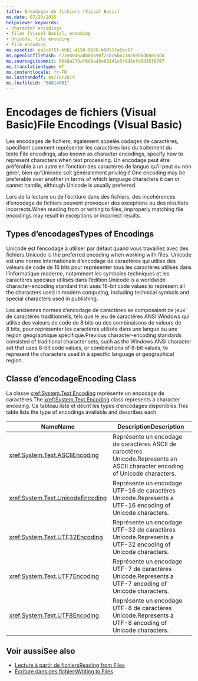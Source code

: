 ```yaml
---
title: Encodages de fichiers (Visual Basic)
ms.date: 07/20/2015
helpviewer_keywords:
- character encodings
- files [Visual Basic], encoding
- Unicode, file encoding
- file encoding
ms.assetid: ea2c5f5f-bbb1-4150-9928-b9951fa6bc57
ms.openlocfilehash: c22e8046a8b88890f25bc6b671825eb6d68ec6b8
ms.sourcegitcommit: 0be8a279af6d8a43e03141e349d3efd5d35f8767
ms.translationtype: HT
ms.contentlocale: fr-FR
ms.lasthandoff: 04/18/2019
ms.locfileid: "58814001"
---
```

# <a name="file-encodings-visual-basic"></a><span data-ttu-id="0fd6d-102">Encodages de fichiers (Visual Basic)</span><span class="sxs-lookup"><span data-stu-id="0fd6d-102">File Encodings (Visual Basic)</span></span>
<span data-ttu-id="0fd6d-103">Les encodages de fichiers, également appelés codages de caractères, spécifient comment représenter les caractères lors du traitement du texte.</span><span class="sxs-lookup"><span data-stu-id="0fd6d-103">File encodings, also known as character encodings, specify how to represent characters when text processing.</span></span> <span data-ttu-id="0fd6d-104">Un encodage peut être préférable à un autre en fonction des caractères de langue qu’il peut ou non gérer, bien qu’Unicode soit généralement privilégié.</span><span class="sxs-lookup"><span data-stu-id="0fd6d-104">One encoding may be preferable over another in terms of which language characters it can or cannot handle, although Unicode is usually preferred.</span></span>  
  
 <span data-ttu-id="0fd6d-105">Lors de la lecture ou de l’écriture dans des fichiers, des incohérences d’encodage de fichiers peuvent provoquer des exceptions ou des résultats incorrects.</span><span class="sxs-lookup"><span data-stu-id="0fd6d-105">When reading from or writing to files, improperly matching file encodings may result in exceptions or incorrect results.</span></span>  
  
## <a name="types-of-encodings"></a><span data-ttu-id="0fd6d-106">Types d’encodages</span><span class="sxs-lookup"><span data-stu-id="0fd6d-106">Types of Encodings</span></span>  
 <span data-ttu-id="0fd6d-107">Unicode est l’encodage à utiliser par défaut quand vous travaillez avec des fichiers.</span><span class="sxs-lookup"><span data-stu-id="0fd6d-107">Unicode is the preferred encoding when working with files.</span></span> <span data-ttu-id="0fd6d-108">Unicode est une norme internationale d’encodage de caractères qui utilise des valeurs de code de 16 bits pour représenter tous les caractères utilisés dans l’informatique moderne, notamment les symboles techniques et les caractères spéciaux utilisés dans l’édition.</span><span class="sxs-lookup"><span data-stu-id="0fd6d-108">Unicode is a worldwide character-encoding standard that uses 16-bit code values to represent all the characters used in modern computing, including technical symbols and special characters used in publishing.</span></span>  
  
 <span data-ttu-id="0fd6d-109">Les anciennes normes d’encodage de caractères se composaient de jeux de caractères traditionnels, tels que le jeu de caractères ANSI Windows qui utilise des valeurs de code de 8 bits ou des combinaisons de valeurs de 8 bits, pour représenter les caractères utilisés dans une langue ou une région géographique spécifique.</span><span class="sxs-lookup"><span data-stu-id="0fd6d-109">Previous character-encoding standards consisted of traditional character sets, such as the Windows ANSI character set that uses 8-bit code values, or combinations of 8-bit values, to represent the characters used in a specific language or geographical region.</span></span>  
  
## <a name="encoding-class"></a><span data-ttu-id="0fd6d-110">Classe d’encodage</span><span class="sxs-lookup"><span data-stu-id="0fd6d-110">Encoding Class</span></span>  
 <span data-ttu-id="0fd6d-111">La classe <xref:System.Text.Encoding> représente un encodage de caractères.</span><span class="sxs-lookup"><span data-stu-id="0fd6d-111">The <xref:System.Text.Encoding> class represents a character encoding.</span></span> <span data-ttu-id="0fd6d-112">Ce tableau liste et décrit les types d’encodages disponibles.</span><span class="sxs-lookup"><span data-stu-id="0fd6d-112">This table lists the type of encodings available and describes each.</span></span>  
  
|<span data-ttu-id="0fd6d-113">Name</span><span class="sxs-lookup"><span data-stu-id="0fd6d-113">Name</span></span>|<span data-ttu-id="0fd6d-114">Description</span><span class="sxs-lookup"><span data-stu-id="0fd6d-114">Description</span></span>|
|---|---|    
|<xref:System.Text.ASCIIEncoding>|<span data-ttu-id="0fd6d-115">Représente un encodage de caractères ASCII de caractères Unicode.</span><span class="sxs-lookup"><span data-stu-id="0fd6d-115">Represents an ASCII character encoding of Unicode characters.</span></span>|  
|<xref:System.Text.UnicodeEncoding>|<span data-ttu-id="0fd6d-116">Représente un encodage UTF-16 de caractères Unicode.</span><span class="sxs-lookup"><span data-stu-id="0fd6d-116">Represents a UTF-16 encoding of Unicode characters.</span></span>|  
|<xref:System.Text.UTF32Encoding>|<span data-ttu-id="0fd6d-117">Représente un encodage UTF-32 de caractères Unicode.</span><span class="sxs-lookup"><span data-stu-id="0fd6d-117">Represents a UTF-32 encoding of Unicode characters.</span></span>|  
|<xref:System.Text.UTF7Encoding>|<span data-ttu-id="0fd6d-118">Représente un encodage UTF-7 de caractères Unicode.</span><span class="sxs-lookup"><span data-stu-id="0fd6d-118">Represents a UTF-7 encoding of Unicode characters.</span></span>|  
|<xref:System.Text.UTF8Encoding>|<span data-ttu-id="0fd6d-119">Représente un encodage UTF-8 de caractères Unicode.</span><span class="sxs-lookup"><span data-stu-id="0fd6d-119">Represents a UTF-8 encoding of Unicode characters.</span></span>|  
  
## <a name="see-also"></a><span data-ttu-id="0fd6d-120">Voir aussi</span><span class="sxs-lookup"><span data-stu-id="0fd6d-120">See also</span></span>

- [<span data-ttu-id="0fd6d-121">Lecture à partir de fichiers</span><span class="sxs-lookup"><span data-stu-id="0fd6d-121">Reading from Files</span></span>](../../../../visual-basic/developing-apps/programming/drives-directories-files/reading-from-files.md)
- [<span data-ttu-id="0fd6d-122">Écriture dans des fichiers</span><span class="sxs-lookup"><span data-stu-id="0fd6d-122">Writing to Files</span></span>](../../../../visual-basic/developing-apps/programming/drives-directories-files/writing-to-files.md)
